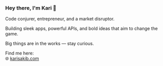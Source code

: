 ### Hey there, I'm Kari 👾  

Code conjurer, entrepreneur, and a market disruptor.  

Building sleek apps, powerful APIs, and bold ideas that aim to change the game.  

Big things are in the works — stay curious.  

Find me here:  
🌐 [karisakib.com](https://karisakib.com)  
